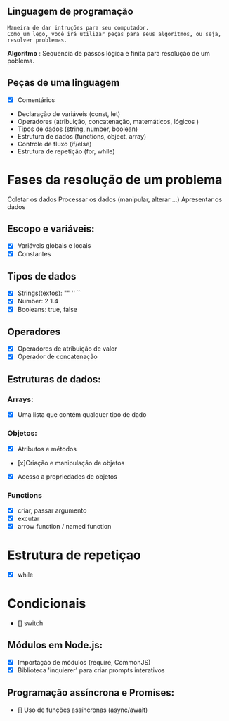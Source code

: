 ## Linguagem de programação

    Maneira de dar intruções para seu computador.
    Como um lego, você irá utilizar peças para seus algoritmos, ou seja, resolver problemas.

**Algoritmo** : Sequencia de passos lógica e finita para resolução de um poblema.

## Peças de uma linguagem

- [x] Comentários
- Declaração de variáveis (const, let)
- Operadores (atribuição, concatenação, matemáticos, lógicos )
- Tipos de dados (string, number, boolean)
- Estrutura de dados (functions, object, array)
- Controle de fluxo (if/else)
- Estrutura de repetição (for, while)

# Fases da resolução de um problema

Coletar os dados
Processar os dados (manipular, alterar ...)
Apresentar os dados


## Escopo e variáveis:

- [x] Variáveis globais e locais
- [x] Constantes

## Tipos de dados

- [X] Strings(textos): "" '' ``
- [X] Number: 2 1.4
- [x] Booleans: true, false 

## Operadores

- [x] Operadores de atribuição de valor
- [x] Operador de concatenação 

## Estruturas de dados:

### Arrays: 

- [x] Uma lista que contém qualquer tipo de dado 

### Objetos:

- [x] Atributos e métodos
- [x]Criação e manipulação de objetos
- [x] Acesso a propriedades de objetos

### Functions

- [X] criar, passar argumento
- [X] excutar
- [X] arrow function / named function

# Estrutura de repetiçao 

- [x] while

# Condicionais

- [] switch

## Módulos em Node.js:

- [x] Importação de módulos (require, CommonJS)
- [x] Biblioteca 'inquierer' para criar prompts interativos 

## Programação assíncrona e Promises:

- [] Uso de funções assíncronas (async/await)